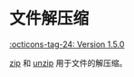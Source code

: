 # 文件解压缩

[:octicons-tag-24: Version 1.5.0](https://ave.entropy2020.cn/version/tools/#150)

[zip](https://api.ave.entropy2020.cn/tools/com.ave.vastgui.tools.utils/zip.html) 和 [unzip](https://api.ave.entropy2020.cn/tools/com.ave.vastgui.tools.utils/unzip.html) 用于文件的解压缩。